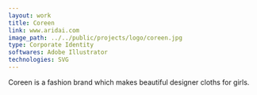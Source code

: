 ```yaml
---
layout: work
title: Coreen
link: www.aridai.com
image_path: ../../public/projects/logo/coreen.jpg
type: Corporate Identity
softwares: Adobe Illustrator
technologies: SVG
---
```


Coreen is a fashion brand which makes beautiful designer cloths for girls.